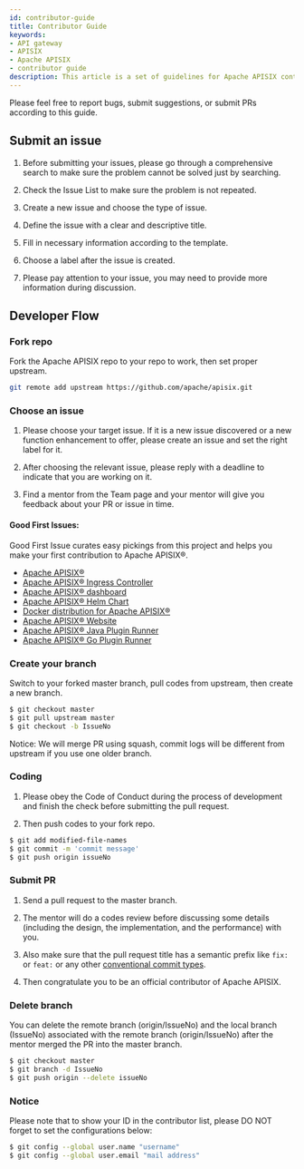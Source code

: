 ```yaml
---
id: contributor-guide
title: Contributor Guide
keywords:
- API gateway
- APISIX
- Apache APISIX
- contributor guide
description: This article is a set of guidelines for Apache APISIX contributors, including things that a contributor can do and how to do it well.
---
```


Please feel free to report bugs, submit suggestions, or submit PRs according to this guide.

## Submit an issue

1. Before submitting your issues, please go through a comprehensive search to make sure the problem cannot be solved just by searching.

2. Check the Issue List to make sure the problem is not repeated.

3. Create a new issue and choose the type of issue.

4. Define the issue with a clear and descriptive title.

5. Fill in necessary information according to the template.

6. Choose a label after the issue is created.

7. Please pay attention to your issue, you may need to provide more information during discussion.

## Developer Flow

### Fork repo

Fork the Apache APISIX repo to your repo to work, then set proper upstream.

```sh
git remote add upstream https://github.com/apache/apisix.git
```

### Choose an issue

1. Please choose your target issue. If it is a new issue discovered or a new function enhancement to offer, please create an issue and set the right label for it.

2. After choosing the relevant issue, please reply with a deadline to indicate that you are working on it.

3. Find a mentor from the Team page and your mentor will give you feedback about your PR or issue in time.

#### **Good First Issues**:

Good First Issue curates easy pickings from this project and helps you make your first contribution to Apache APISIX®.

- [Apache APISIX®](https://github.com/apache/apisix/issues?q=is%3Aissue+is%3Aopen+label%3A%22good+first+issue%22)
- [Apache APISIX® Ingress Controller](https://github.com/apache/apisix-ingress-controller/issues?q=is%3Aissue+is%3Aopen+label%3A%22good+first+issue%22)
- [Apache APISIX® dashboard](https://github.com/apache/apisix-dashboard/issues?q=is%3Aissue+is%3Aopen+label%3A%22good+first+issue%22)
- [Apache APISIX® Helm Chart](https://github.com/apache/apisix-helm-chart/issues?q=is%3Aissue+is%3Aopen+label%3A%22good+first+issue%22)
- [Docker distribution for Apache APISIX®](https://github.com/apache/apisix-docker/issues?q=is%3Aissue+is%3Aopen+label%3A%22good+first+issue%22)
- [Apache APISIX® Website](https://github.com/apache/apisix-website/issues?q=is%3Aissue+is%3Aopen+label%3A%22good+first+issue%22)
- [Apache APISIX® Java Plugin Runner](https://github.com/apache/apisix-java-plugin-runner/issues?q=is%3Aopen+is%3Aissue+label%3A%22good+first+issue%22)
- [Apache APISIX® Go Plugin Runner](https://github.com/apache/apisix-go-plugin-runner/issues?q=is%3Aopen+is%3Aissue+label%3A%22good+first+issue%22)

### Create your branch

Switch to your forked master branch, pull codes from upstream, then create a new branch.

```sh
$ git checkout master
$ git pull upstream master
$ git checkout -b IssueNo
```

Notice: We will merge PR using squash, commit logs will be different from upstream if you use one older branch.

### Coding

1. Please obey the Code of Conduct during the process of development and finish the check before submitting the pull request.

2. Then push codes to your fork repo.

```sh
$ git add modified-file-names
$ git commit -m 'commit message'
$ git push origin issueNo
```

### Submit PR

1. Send a pull request to the master branch.

2. The mentor will do a codes review before discussing some details (including the design, the implementation, and the performance) with you.

3. Also make sure that the pull request title has a semantic prefix like `fix:` or `feat:` or any other [conventional commit types](https://github.com/commitizen/conventional-commit-types/blob/master/index.json).

4. Then congratulate you to be an official contributor of Apache APISIX.

### Delete branch

You can delete the remote branch (origin/IssueNo) and the local branch (IssueNo) associated with the remote branch (origin/IssueNo) after the mentor merged the PR into the master branch.

```sh
$ git checkout master
$ git branch -d IssueNo
$ git push origin --delete issueNo
```

### Notice

Please note that to show your ID in the contributor list, please DO NOT forget to set the configurations below:

```sh
$ git config --global user.name "username"
$ git config --global user.email "mail address"
```
